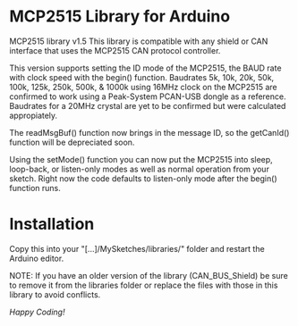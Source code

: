 MCP2515 Library for Arduino
==============
MCP2515 library v1.5
This library is compatible with any shield or CAN interface that uses the MCP2515 CAN protocol controller.

This version supports setting the ID mode of the MCP2515, the BAUD rate with clock speed with the begin() function.
Baudrates 5k, 10k, 20k, 50k, 100k, 125k, 250k, 500k, & 1000k using 16MHz clock on the MCP2515 are confirmed to work using a Peak-System PCAN-USB dongle as a reference.
Baudrates for a 20MHz crystal are yet to be confirmed but were calculated appropiately.

The readMsgBuf() function now brings in the message ID, so the getCanId() function will be depreciated soon.

Using the setMode() function you can now put the MCP2515 into sleep, loop-back, or listen-only modes as well as normal operation from your sketch.
Right now the code defaults to listen-only mode after the begin() function runs.


Installation
==============
Copy this into your "[...]/MySketches/libraries/" folder and restart the Arduino editor.

NOTE: If you have an older version of the library (CAN_BUS_Shield) be sure to remove
 it from the libraries folder or replace the files with those in this library to avoid conflicts.


*Happy Coding!*
